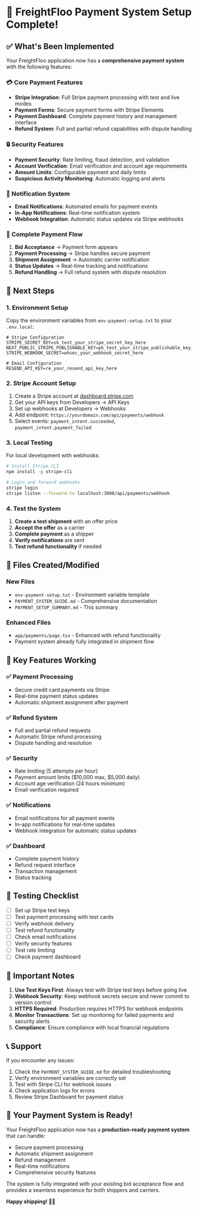 # 🎉 FreightFloo Payment System Setup Complete!

## ✅ What's Been Implemented

Your FreightFloo application now has a **comprehensive payment system** with the following features:

### 💳 Core Payment Features

- **Stripe Integration**: Full Stripe payment processing with test and live modes
- **Payment Forms**: Secure payment forms with Stripe Elements
- **Payment Dashboard**: Complete payment history and management interface
- **Refund System**: Full and partial refund capabilities with dispute handling

### 🔒 Security Features

- **Payment Security**: Rate limiting, fraud detection, and validation
- **Account Verification**: Email verification and account age requirements
- **Amount Limits**: Configurable payment and daily limits
- **Suspicious Activity Monitoring**: Automatic logging and alerts

### 📧 Notification System

- **Email Notifications**: Automated emails for payment events
- **In-App Notifications**: Real-time notification system
- **Webhook Integration**: Automatic status updates via Stripe webhooks

### 🔄 Complete Payment Flow

1. **Bid Acceptance** → Payment form appears
2. **Payment Processing** → Stripe handles secure payment
3. **Shipment Assignment** → Automatic carrier notification
4. **Status Updates** → Real-time tracking and notifications
5. **Refund Handling** → Full refund system with dispute resolution

## 🚀 Next Steps

### 1. Environment Setup

Copy the environment variables from `env-payment-setup.txt` to your `.env.local`:

```env
# Stripe Configuration
STRIPE_SECRET_KEY=sk_test_your_stripe_secret_key_here
NEXT_PUBLIC_STRIPE_PUBLISHABLE_KEY=pk_test_your_stripe_publishable_key_here
STRIPE_WEBHOOK_SECRET=whsec_your_webhook_secret_here

# Email Configuration
RESEND_API_KEY=re_your_resend_api_key_here
```

### 2. Stripe Account Setup

1. Create a Stripe account at [dashboard.stripe.com](https://dashboard.stripe.com)
2. Get your API keys from Developers → API Keys
3. Set up webhooks at Developers → Webhooks
4. Add endpoint: `https://yourdomain.com/api/payments/webhook`
5. Select events: `payment_intent.succeeded`, `payment_intent.payment_failed`

### 3. Local Testing

For local development with webhooks:

```bash
# Install Stripe CLI
npm install -g stripe-cli

# Login and forward webhooks
stripe login
stripe listen --forward-to localhost:3000/api/payments/webhook
```

### 4. Test the System

1. **Create a test shipment** with an offer price
2. **Accept the offer** as a carrier
3. **Complete payment** as a shipper
4. **Verify notifications** are sent
5. **Test refund functionality** if needed

## 📁 Files Created/Modified

### New Files

- `env-payment-setup.txt` - Environment variable template
- `PAYMENT_SYSTEM_GUIDE.md` - Comprehensive documentation
- `PAYMENT_SETUP_SUMMARY.md` - This summary

### Enhanced Files

- `app/payments/page.tsx` - Enhanced with refund functionality
- Payment system already fully integrated in shipment flow

## 🔧 Key Features Working

### ✅ Payment Processing

- Secure credit card payments via Stripe
- Real-time payment status updates
- Automatic shipment assignment after payment

### ✅ Refund System

- Full and partial refund requests
- Automatic Stripe refund processing
- Dispute handling and resolution

### ✅ Security

- Rate limiting (5 attempts per hour)
- Payment amount limits ($10,000 max, $5,000 daily)
- Account age verification (24 hours minimum)
- Email verification required

### ✅ Notifications

- Email notifications for all payment events
- In-app notifications for real-time updates
- Webhook integration for automatic status updates

### ✅ Dashboard

- Complete payment history
- Refund request interface
- Transaction management
- Status tracking

## 🧪 Testing Checklist

- [ ] Set up Stripe test keys
- [ ] Test payment processing with test cards
- [ ] Verify webhook delivery
- [ ] Test refund functionality
- [ ] Check email notifications
- [ ] Verify security features
- [ ] Test rate limiting
- [ ] Check payment dashboard

## 🚨 Important Notes

1. **Use Test Keys First**: Always test with Stripe test keys before going live
2. **Webhook Security**: Keep webhook secrets secure and never commit to version control
3. **HTTPS Required**: Production requires HTTPS for webhook endpoints
4. **Monitor Transactions**: Set up monitoring for failed payments and security alerts
5. **Compliance**: Ensure compliance with local financial regulations

## 📞 Support

If you encounter any issues:

1. Check the `PAYMENT_SYSTEM_GUIDE.md` for detailed troubleshooting
2. Verify environment variables are correctly set
3. Test with Stripe CLI for webhook issues
4. Check application logs for errors
5. Review Stripe Dashboard for payment status

## 🎯 Your Payment System is Ready!

Your FreightFloo application now has a **production-ready payment system** that can handle:

- Secure payment processing
- Automatic shipment assignment
- Refund management
- Real-time notifications
- Comprehensive security features

The system is fully integrated with your existing bid acceptance flow and provides a seamless experience for both shippers and carriers.

**Happy shipping! 🚛💨**
